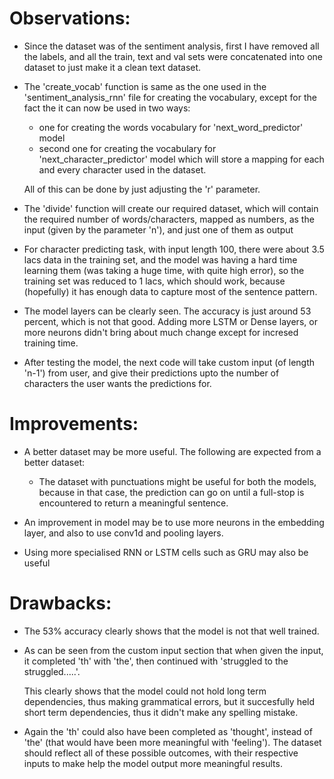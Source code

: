 # Observations:
- Since the dataset was of the sentiment analysis, first I have removed all the labels, and all the train, text and val sets were concatenated into one dataset to just make it a clean text dataset.
- The 'create_vocab' function is same as the one used in the 'sentiment_analysis_rnn' file for creating the vocabulary, except for the fact the it can now be used in two ways:
    - one for creating the words vocabulary for 'next_word_predictor' model
    - second one for creating the vocabulary for 'next_character_predictor' model which will store a mapping for each and every character used in the dataset. 
    
    All of this can be done by just adjusting the 'r' parameter.
- The 'divide' function will create our required dataset, which will contain the required number of words/characters, mapped as numbers, as the input (given by the parameter 'n'), and just one of them as output
- For character predicting task, with input length 100, there were about 3.5 lacs data in the training set, and the model was having a hard time learning them (was taking a huge time, with quite high error), so the training set was reduced to 1 lacs, which should work, because (hopefully) it has enough data to capture most of the sentence pattern.
- The model layers can be clearly seen. The accuracy is just around 53 percent, which is not that good. Adding more LSTM or Dense layers, or more neurons didn't bring about much change except for incresed training time.
- After testing the model, the next code will take custom input (of length 'n-1') from user, and give their predictions upto the number of characters the user wants the predictions for.

# Improvements:
- A better dataset may be more useful. The following are expected from a better dataset:

    - The dataset with punctuations might be useful for both the models, because in that case, the prediction can go on until a full-stop is encountered to return a meaningful sentence.

- An improvement in model may be to use more neurons in the embedding layer, and also to use conv1d and pooling layers.
- Using more specialised RNN or LSTM cells such as GRU may also be useful

# Drawbacks:
- The 53% accuracy clearly shows that the model is not that well trained.
- As can be seen from the custom input section that when given the input, it completed 'th' with 'the', then continued with 'struggled to the struggled.....'. 
  
  This clearly shows that the model could not hold long term dependencies, thus making grammatical errors, but it succesfully held short term dependencies, thus it didn't make any spelling mistake. 
- Again the 'th' could also have been completed as 'thought', instead of 'the' (that would have been more meaningful with 'feeling'). The dataset should reflect all of these possible outcomes, with their respective inputs to make help the model output more meaningful results.
